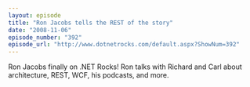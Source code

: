 ```yaml
---
layout: episode
title: "Ron Jacobs tells the REST of the story"
date: "2008-11-06"
episode_number: "392"
episode_url: "http://www.dotnetrocks.com/default.aspx?ShowNum=392"
---
```


Ron Jacobs finally on .NET Rocks! Ron talks with Richard and Carl about architecture, REST, WCF, his podcasts, and more.
